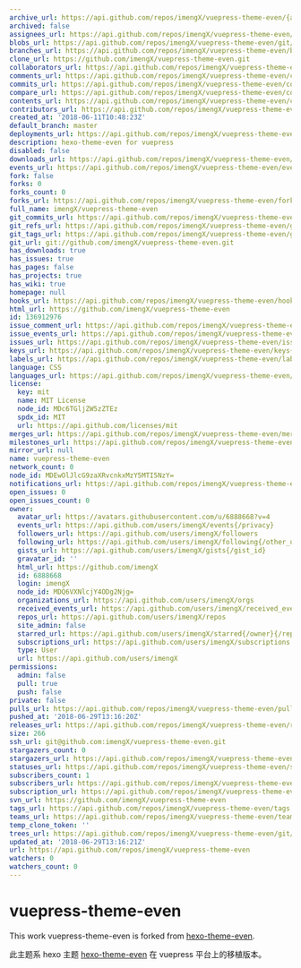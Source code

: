 ```yaml
---
archive_url: https://api.github.com/repos/imengX/vuepress-theme-even/{archive_format}{/ref}
archived: false
assignees_url: https://api.github.com/repos/imengX/vuepress-theme-even/assignees{/user}
blobs_url: https://api.github.com/repos/imengX/vuepress-theme-even/git/blobs{/sha}
branches_url: https://api.github.com/repos/imengX/vuepress-theme-even/branches{/branch}
clone_url: https://github.com/imengX/vuepress-theme-even.git
collaborators_url: https://api.github.com/repos/imengX/vuepress-theme-even/collaborators{/collaborator}
comments_url: https://api.github.com/repos/imengX/vuepress-theme-even/comments{/number}
commits_url: https://api.github.com/repos/imengX/vuepress-theme-even/commits{/sha}
compare_url: https://api.github.com/repos/imengX/vuepress-theme-even/compare/{base}...{head}
contents_url: https://api.github.com/repos/imengX/vuepress-theme-even/contents/{+path}
contributors_url: https://api.github.com/repos/imengX/vuepress-theme-even/contributors
created_at: '2018-06-11T10:48:23Z'
default_branch: master
deployments_url: https://api.github.com/repos/imengX/vuepress-theme-even/deployments
description: hexo-theme-even for vuepress
disabled: false
downloads_url: https://api.github.com/repos/imengX/vuepress-theme-even/downloads
events_url: https://api.github.com/repos/imengX/vuepress-theme-even/events
fork: false
forks: 0
forks_count: 0
forks_url: https://api.github.com/repos/imengX/vuepress-theme-even/forks
full_name: imengX/vuepress-theme-even
git_commits_url: https://api.github.com/repos/imengX/vuepress-theme-even/git/commits{/sha}
git_refs_url: https://api.github.com/repos/imengX/vuepress-theme-even/git/refs{/sha}
git_tags_url: https://api.github.com/repos/imengX/vuepress-theme-even/git/tags{/sha}
git_url: git://github.com/imengX/vuepress-theme-even.git
has_downloads: true
has_issues: true
has_pages: false
has_projects: true
has_wiki: true
homepage: null
hooks_url: https://api.github.com/repos/imengX/vuepress-theme-even/hooks
html_url: https://github.com/imengX/vuepress-theme-even
id: 136912976
issue_comment_url: https://api.github.com/repos/imengX/vuepress-theme-even/issues/comments{/number}
issue_events_url: https://api.github.com/repos/imengX/vuepress-theme-even/issues/events{/number}
issues_url: https://api.github.com/repos/imengX/vuepress-theme-even/issues{/number}
keys_url: https://api.github.com/repos/imengX/vuepress-theme-even/keys{/key_id}
labels_url: https://api.github.com/repos/imengX/vuepress-theme-even/labels{/name}
language: CSS
languages_url: https://api.github.com/repos/imengX/vuepress-theme-even/languages
license:
  key: mit
  name: MIT License
  node_id: MDc6TGljZW5zZTEz
  spdx_id: MIT
  url: https://api.github.com/licenses/mit
merges_url: https://api.github.com/repos/imengX/vuepress-theme-even/merges
milestones_url: https://api.github.com/repos/imengX/vuepress-theme-even/milestones{/number}
mirror_url: null
name: vuepress-theme-even
network_count: 0
node_id: MDEwOlJlcG9zaXRvcnkxMzY5MTI5NzY=
notifications_url: https://api.github.com/repos/imengX/vuepress-theme-even/notifications{?since,all,participating}
open_issues: 0
open_issues_count: 0
owner:
  avatar_url: https://avatars.githubusercontent.com/u/6888668?v=4
  events_url: https://api.github.com/users/imengX/events{/privacy}
  followers_url: https://api.github.com/users/imengX/followers
  following_url: https://api.github.com/users/imengX/following{/other_user}
  gists_url: https://api.github.com/users/imengX/gists{/gist_id}
  gravatar_id: ''
  html_url: https://github.com/imengX
  id: 6888668
  login: imengX
  node_id: MDQ6VXNlcjY4ODg2Njg=
  organizations_url: https://api.github.com/users/imengX/orgs
  received_events_url: https://api.github.com/users/imengX/received_events
  repos_url: https://api.github.com/users/imengX/repos
  site_admin: false
  starred_url: https://api.github.com/users/imengX/starred{/owner}{/repo}
  subscriptions_url: https://api.github.com/users/imengX/subscriptions
  type: User
  url: https://api.github.com/users/imengX
permissions:
  admin: false
  pull: true
  push: false
private: false
pulls_url: https://api.github.com/repos/imengX/vuepress-theme-even/pulls{/number}
pushed_at: '2018-06-29T13:16:20Z'
releases_url: https://api.github.com/repos/imengX/vuepress-theme-even/releases{/id}
size: 266
ssh_url: git@github.com:imengX/vuepress-theme-even.git
stargazers_count: 0
stargazers_url: https://api.github.com/repos/imengX/vuepress-theme-even/stargazers
statuses_url: https://api.github.com/repos/imengX/vuepress-theme-even/statuses/{sha}
subscribers_count: 1
subscribers_url: https://api.github.com/repos/imengX/vuepress-theme-even/subscribers
subscription_url: https://api.github.com/repos/imengX/vuepress-theme-even/subscription
svn_url: https://github.com/imengX/vuepress-theme-even
tags_url: https://api.github.com/repos/imengX/vuepress-theme-even/tags
teams_url: https://api.github.com/repos/imengX/vuepress-theme-even/teams
temp_clone_token: ''
trees_url: https://api.github.com/repos/imengX/vuepress-theme-even/git/trees{/sha}
updated_at: '2018-06-29T13:16:21Z'
url: https://api.github.com/repos/imengX/vuepress-theme-even
watchers: 0
watchers_count: 0
---
```


# vuepress-theme-even

This work vuepress-theme-even is forked from [hexo-theme-even](https://github.com/ahonn/hexo-theme-even).

此主题系 hexo 主题 [hexo-theme-even](https://github.com/ahonn/hexo-theme-even) 在 vuepress 平台上的移植版本。

